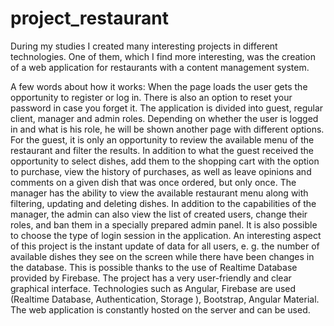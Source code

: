 # project_restaurant

During my studies I created many interesting projects in different technologies. One of them, which I find more interesting, was the creation of a web application for restaurants with a content management system. 

A few words about how it works:
When the page loads the user gets the opportunity to register or log in. There is also an option to reset your password in case you forget it. The application is divided into guest, regular client, manager and admin roles. Depending on whether the user is logged in and what is his role, he will be shown another page with different options. For the guest, it is only an opportunity to review the available menu of the restaurant and filter the results. In addition to what the guest received the opportunity to select dishes, add them to the shopping cart with the option to purchase, view the history of purchases, as well as leave opinions and comments on a given dish that was once ordered, but only once. The manager has the ability to view the available restaurant menu along with filtering, updating and deleting dishes. In addition to the capabilities of the manager, the admin can also view the list of created users, change their roles, and ban them in a specially prepared admin panel. It is also possible to choose the type of login session in the application. An interesting aspect of this project is the instant update of data for all users, e. g. the number of available dishes they see on the screen while there have been changes in the database. This is possible thanks to the use of Realtime Database provided by Firebase. The project has a very user-friendly and clear graphical interface. Technologies such as Angular, Firebase are used (Realtime Database, Authentication, Storage ), Bootstrap, Angular Material. The web application is constantly hosted on the server and can be used.
